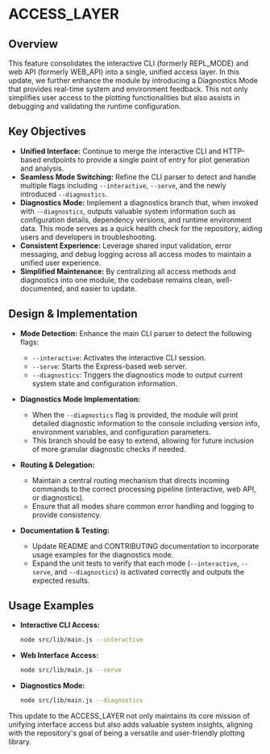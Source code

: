 # ACCESS_LAYER

## Overview
This feature consolidates the interactive CLI (formerly REPL_MODE) and web API (formerly WEB_API) into a single, unified access layer. In this update, we further enhance the module by introducing a Diagnostics Mode that provides real-time system and environment feedback. This not only simplifies user access to the plotting functionalities but also assists in debugging and validating the runtime configuration.

## Key Objectives
- **Unified Interface:** Continue to merge the interactive CLI and HTTP-based endpoints to provide a single point of entry for plot generation and analysis.
- **Seamless Mode Switching:** Refine the CLI parser to detect and handle multiple flags including `--interactive`, `--serve`, and the newly introduced `--diagnostics`.
- **Diagnostics Mode:** Implement a diagnostics branch that, when invoked with `--diagnostics`, outputs valuable system information such as configuration details, dependency versions, and runtime environment data. This mode serves as a quick health check for the repository, aiding users and developers in troubleshooting.
- **Consistent Experience:** Leverage shared input validation, error messaging, and debug logging across all access modes to maintain a unified user experience.
- **Simplified Maintenance:** By centralizing all access methods and diagnostics into one module, the codebase remains clean, well-documented, and easier to update.

## Design & Implementation
- **Mode Detection:** Enhance the main CLI parser to detect the following flags:
  - `--interactive`: Activates the interactive CLI session.
  - `--serve`: Starts the Express-based web server.
  - `--diagnostics`: Triggers the diagnostics mode to output current system state and configuration information.

- **Diagnostics Mode Implementation:**
  - When the `--diagnostics` flag is provided, the module will print detailed diagnostic information to the console including version info, environment variables, and configuration parameters.
  - This branch should be easy to extend, allowing for future inclusion of more granular diagnostic checks if needed.

- **Routing & Delegation:**
  - Maintain a central routing mechanism that directs incoming commands to the correct processing pipeline (interactive, web API, or diagnostics).
  - Ensure that all modes share common error handling and logging to provide consistency.

- **Documentation & Testing:**
  - Update README and CONTRIBUTING documentation to incorporate usage examples for the diagnostics mode.
  - Expand the unit tests to verify that each mode (`--interactive`, `--serve`, and `--diagnostics`) is activated correctly and outputs the expected results.

## Usage Examples
- **Interactive CLI Access:**
  ```bash
  node src/lib/main.js --interactive
  ```
- **Web Interface Access:**
  ```bash
  node src/lib/main.js --serve
  ```
- **Diagnostics Mode:**
  ```bash
  node src/lib/main.js --diagnostics
  ```

This update to the ACCESS_LAYER not only maintains its core mission of unifying interface access but also adds valuable system insights, aligning with the repository's goal of being a versatile and user-friendly plotting library.